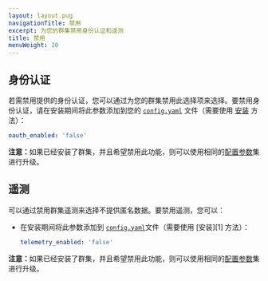 ```yaml
---
layout: layout.pug
navigationTitle: 禁用
excerpt: 为您的群集禁用身份认证和遥测
title: 禁用
menuWeight: 20
---
```


## 身份认证

若需禁用提供的身份认证，您可以通过为您的群集禁用此选择项来选择。要禁用身份认证，请在安装期间将此参数添加到您的 [`config.yaml`](/1.11/installing/production/advanced-configuration/configuration-reference/) 文件（需要使用 [安装](/1.11/installing/production/deploying-dcos/installation/) 方法）：

```yaml
oauth_enabled: 'false'
```

<p class="message--note"><strong>注意：</strong>如果已经安装了群集，并且希望禁用此功能，则可以使用相同的<a href="/1.11/installing/production/advanced-configuration/configuration-reference/">配置参数</a>集进行升级。</p>



## 遥测

可以通过禁用群集遥测来选择不提供匿名数据。要禁用遥测，您可以：

- 在安装期间将此参数添加到 [`config.yaml`](/1.11/installing/production/advanced-configuration/configuration-reference/)文件（需要使用 [安装][1] 方法）：

    ```yaml
    telemetry_enabled: 'false'
    ```



<p class="message--note"><strong>注意：</strong>如果已经安装了群集，并且希望禁用此功能，则可以使用相同的<a href="/1.11/installing/production/advanced-configuration/configuration-reference/">配置参数</a>集进行升级。</p>
